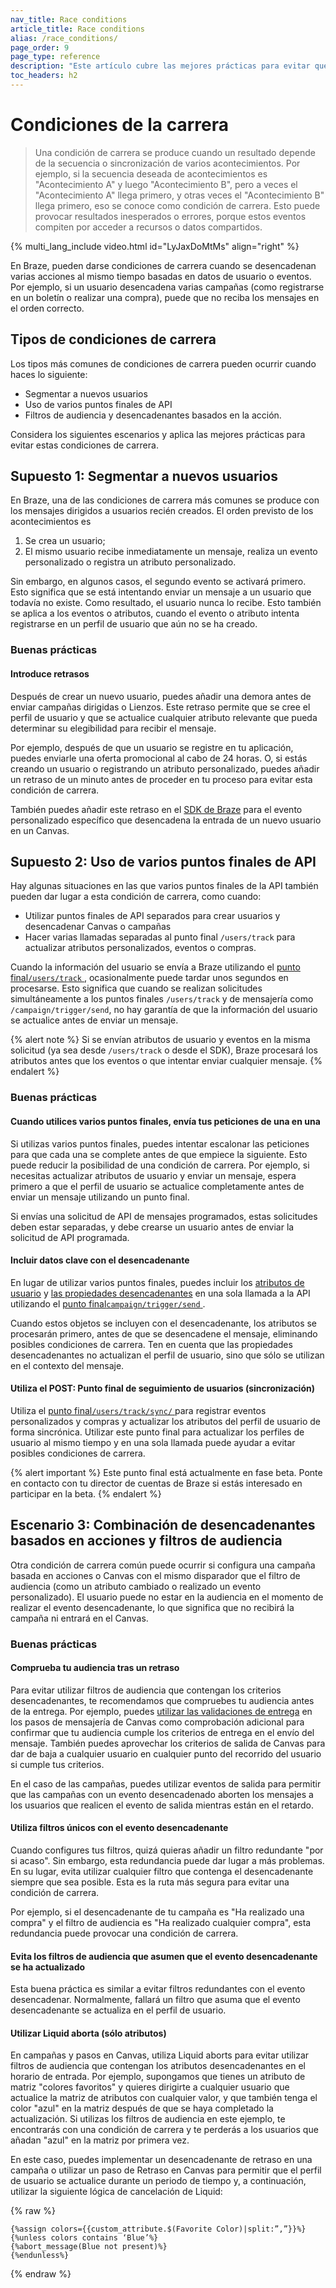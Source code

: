 ```yaml
---
nav_title: Race conditions
article_title: Race conditions
alias: /race_conditions/
page_order: 9
page_type: reference
description: "Este artículo cubre las mejores prácticas para evitar que las condiciones de carrera afecten a sus campañas de mensajería."
toc_headers: h2
---
```


# Condiciones de la carrera

> Una condición de carrera se produce cuando un resultado depende de la secuencia o sincronización de varios acontecimientos. Por ejemplo, si la secuencia deseada de acontecimientos es "Acontecimiento A" y luego "Acontecimiento B", pero a veces el "Acontecimiento A" llega primero, y otras veces el "Acontecimiento B" llega primero, eso se conoce como condición de carrera. Esto puede provocar resultados inesperados o errores, porque estos eventos compiten por acceder a recursos o datos compartidos.

{% multi_lang_include video.html id="LyJaxDoMtMs" align="right" %}

En Braze, pueden darse condiciones de carrera cuando se desencadenan varias acciones al mismo tiempo basadas en datos de usuario o eventos. Por ejemplo, si un usuario desencadena varias campañas (como registrarse en un boletín o realizar una compra), puede que no reciba los mensajes en el orden correcto.

## Tipos de condiciones de carrera

Los tipos más comunes de condiciones de carrera pueden ocurrir cuando haces lo siguiente:

- Segmentar a nuevos usuarios
- Uso de varios puntos finales de API
- Filtros de audiencia y desencadenantes basados en la acción. 

Considera los siguientes escenarios y aplica las mejores prácticas para evitar estas condiciones de carrera.

## Supuesto 1: Segmentar a nuevos usuarios

En Braze, una de las condiciones de carrera más comunes se produce con los mensajes dirigidos a usuarios recién creados. El orden previsto de los acontecimientos es

1. Se crea un usuario;
2. El mismo usuario recibe inmediatamente un mensaje, realiza un evento personalizado o registra un atributo personalizado.

Sin embargo, en algunos casos, el segundo evento se activará primero. Esto significa que se está intentando enviar un mensaje a un usuario que todavía no existe. Como resultado, el usuario nunca lo recibe. Esto también se aplica a los eventos o atributos, cuando el evento o atributo intenta registrarse en un perfil de usuario que aún no se ha creado.

### Buenas prácticas

#### Introduce retrasos

Después de crear un nuevo usuario, puedes añadir una demora antes de enviar campañas dirigidas o Lienzos. Este retraso permite que se cree el perfil de usuario y que se actualice cualquier atributo relevante que pueda determinar su elegibilidad para recibir el mensaje.

Por ejemplo, después de que un usuario se registre en tu aplicación, puedes enviarle una oferta promocional al cabo de 24 horas. O, si estás creando un usuario o registrando un atributo personalizado, puedes añadir un retraso de un minuto antes de proceder en tu proceso para evitar esta condición de carrera.

También puedes añadir este retraso en el [SDK de Braze]({{site.baseurl}}/developer_guide/sdk_integration) para el evento personalizado específico que desencadena la entrada de un nuevo usuario en un Canvas. 

## Supuesto 2: Uso de varios puntos finales de API

Hay algunas situaciones en las que varios puntos finales de la API también pueden dar lugar a esta condición de carrera, como cuando:

- Utilizar puntos finales de API separados para crear usuarios y desencadenar Canvas o campañas
- Hacer varias llamadas separadas al punto final `/users/track` para actualizar atributos personalizados, eventos o compras.

Cuando la información del usuario se envía a Braze utilizando el [punto final`/users/track` ]({{site.baseurl}}/api/endpoints/user_data/post_user_track), ocasionalmente puede tardar unos segundos en procesarse. Esto significa que cuando se realizan solicitudes simultáneamente a los puntos finales `/users/track` y de mensajería como `/campaign/trigger/send`, no hay garantía de que la información del usuario se actualice antes de enviar un mensaje.

{% alert note %}
Si se envían atributos de usuario y eventos en la misma solicitud (ya sea desde `/users/track` o desde el SDK), Braze procesará los atributos antes que los eventos o que intentar enviar cualquier mensaje.
{% endalert %}

### Buenas prácticas

#### Cuando utilices varios puntos finales, envía tus peticiones de una en una

Si utilizas varios puntos finales, puedes intentar escalonar las peticiones para que cada una se complete antes de que empiece la siguiente. Esto puede reducir la posibilidad de una condición de carrera. Por ejemplo, si necesitas actualizar atributos de usuario y enviar un mensaje, espera primero a que el perfil de usuario se actualice completamente antes de enviar un mensaje utilizando un punto final.

Si envías una solicitud de API de mensajes programados, estas solicitudes deben estar separadas, y debe crearse un usuario antes de enviar la solicitud de API programada.

#### Incluir datos clave con el desencadenante

En lugar de utilizar varios puntos finales, puedes incluir los [atributos de usuario]({{site.baseurl}}/api/objects_filters/user_attributes_object#object-body) y [las propiedades desencadenantes]({{site.baseurl}}/api/objects_filters/trigger_properties_object) en una sola llamada a la API utilizando el [punto final`campaign/trigger/send` ]({{site.baseurl}}/api/endpoints/messaging/send_messages/post_send_triggered_campaigns). 

Cuando estos objetos se incluyen con el desencadenante, los atributos se procesarán primero, antes de que se desencadene el mensaje, eliminando posibles condiciones de carrera. Ten en cuenta que las propiedades desencadenantes no actualizan el perfil de usuario, sino que sólo se utilizan en el contexto del mensaje.

#### Utiliza el POST: Punto final de seguimiento de usuarios (sincronización)

Utiliza el [punto final`/users/track/sync/` ]({{site.baseurl}}/api/endpoints/user_data/post_user_track_synchronous) para registrar eventos personalizados y compras y actualizar los atributos del perfil de usuario de forma sincrónica. Utilizar este punto final para actualizar los perfiles de usuario al mismo tiempo y en una sola llamada puede ayudar a evitar posibles condiciones de carrera.

{% alert important %}
Este punto final está actualmente en fase beta. Ponte en contacto con tu director de cuentas de Braze si estás interesado en participar en la beta.
{% endalert %}

## Escenario 3: Combinación de desencadenantes basados en acciones y filtros de audiencia

Otra condición de carrera común puede ocurrir si configura una campaña basada en acciones o Canvas con el mismo disparador que el filtro de audiencia (como un atributo cambiado o realizado un evento personalizado). El usuario puede no estar en la audiencia en el momento de realizar el evento desencadenante, lo que significa que no recibirá la campaña ni entrará en el Canvas.

### Buenas prácticas

#### Comprueba tu audiencia tras un retraso

Para evitar utilizar filtros de audiencia que contengan los criterios desencadenantes, te recomendamos que compruebes tu audiencia antes de la entrega. Por ejemplo, puedes [utilizar las validaciones de entrega]({{site.baseurl}}/user_guide/engagement_tools/canvas/canvas_components/message_step/#edit-delivery-settings) en los pasos de mensajería de Canvas como comprobación adicional para confirmar que tu audiencia cumple los criterios de entrega en el envío del mensaje. También puedes aprovechar los criterios de salida de Canvas para dar de baja a cualquier usuario en cualquier punto del recorrido del usuario si cumple tus criterios.

En el caso de las campañas, puedes utilizar eventos de salida para permitir que las campañas con un evento desencadenado aborten los mensajes a los usuarios que realicen el evento de salida mientras están en el retardo.

#### Utiliza filtros únicos con el evento desencadenante

Cuando configures tus filtros, quizá quieras añadir un filtro redundante "por si acaso". Sin embargo, esta redundancia puede dar lugar a más problemas. En su lugar, evita utilizar cualquier filtro que contenga el desencadenante siempre que sea posible. Esta es la ruta más segura para evitar una condición de carrera.

Por ejemplo, si el desencadenante de tu campaña es "Ha realizado una compra" y el filtro de audiencia es "Ha realizado cualquier compra", esta redundancia puede provocar una condición de carrera. 

#### Evita los filtros de audiencia que asumen que el evento desencadenante se ha actualizado

Esta buena práctica es similar a evitar filtros redundantes con el evento desencadenar. Normalmente, fallará un filtro que asuma que el evento desencadenante se actualiza en el perfil de usuario.

#### Utilizar Liquid aborta (sólo atributos)

En campañas y pasos en Canvas, utiliza Liquid aborts para evitar utilizar filtros de audiencia que contengan los atributos desencadenantes en el horario de entrada. Por ejemplo, supongamos que tienes un atributo de matriz "colores favoritos" y quieres dirigirte a cualquier usuario que actualice la matriz de atributos con cualquier valor, y que también tenga el color "azul" en la matriz después de que se haya completado la actualización. Si utilizas los filtros de audiencia en este ejemplo, te encontrarás con una condición de carrera y te perderás a los usuarios que añadan "azul" en la matriz por primera vez.

En este caso, puedes implementar un desencadenante de retraso en una campaña o utilizar un paso de Retraso en Canvas para permitir que el perfil de usuario se actualice durante un periodo de tiempo y, a continuación, utilizar la siguiente lógica de cancelación de Liquid:

{% raw %}
```liquid
{%assign colors={{custom_attribute.$(Favorite Color)|split:”,”}}%}
{%unless colors contains ‘Blue’%}
{%abort_message(Blue not present)%}
{%endunless%}
```
{% endraw %}


